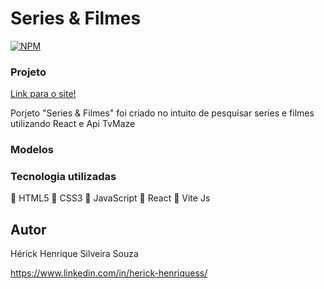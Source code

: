 # Series & Filmes
[![NPM](https://img.shields.io/npm/l/react)](https://github.com/HerickHenriqueSS/Site-GrandChase/blob/main/LICENSE)

### Projeto

<a href="https://seriesfilmeshhss.netlify.app"/>Link para o site! </a>

Porjeto "Series & Filmes" foi criado no intuito de pesquisar series e filmes utilizando React e Api TvMaze

### Modelos 

### Tecnologia utilizadas

🔹 HTML5
🔹 CSS3
🔹 JavaScript
🔹 React
🔹 Vite Js

## Autor

Hérick Henrique Silveira Souza

https://www.linkedin.com/in/herick-henriquess/
